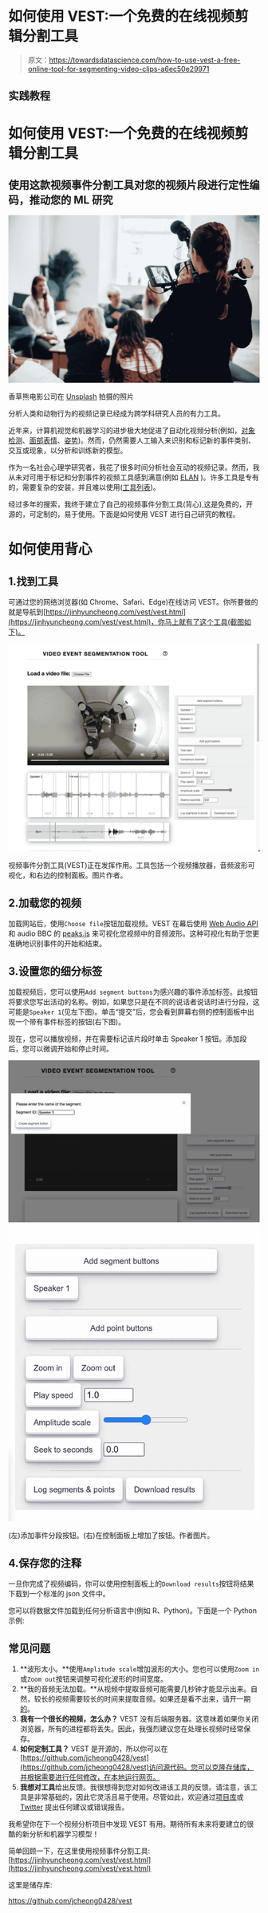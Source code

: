 # 如何使用 VEST:一个免费的在线视频剪辑分割工具

> 原文：<https://towardsdatascience.com/how-to-use-vest-a-free-online-tool-for-segmenting-video-clips-a6ec50e29971>

## 实践教程

# 如何使用 VEST:一个免费的在线视频剪辑分割工具

## 使用这款视频事件分割工具对您的视频片段进行定性编码，推动您的 ML 研究

![](img/ba7eb92503b0491350eb0436e85dc8c8.png)

香草熊电影公司在 [Unsplash](https://unsplash.com?utm_source=medium&utm_medium=referral) 拍摄的照片

分析人类和动物行为的视频记录已经成为跨学科研究人员的有力工具。

近年来，计算机视觉和机器学习的进步极大地促进了自动化视频分析(例如，[对象检测](https://pjreddie.com/darknet/yolo/)、[面部表情](/how-to-extract-facial-expressions-head-pose-and-gaze-from-any-youtube-video-2aa6590c2bb6)、[姿势](https://github.com/MVIG-SJTU/AlphaPose))。然而，仍然需要人工输入来识别和标记新的事件类别、交互或现象，以分析和训练新的模型。

作为一名社会心理学研究者，我花了很多时间分析社会互动的视频记录。然而，我从未对可用于标记和分割事件的视频工具感到满意(例如 [ELAN](https://archive.mpi.nl/tla/elan) )。许多工具是专有的，需要复杂的安装，并且难以使用([工具列表](https://en.wikipedia.org/wiki/Computer-assisted_qualitative_data_analysis_software))。

经过多年的搜索，我终于建立了自己的视频事件分割工具(背心),这是免费的，开源的，可定制的，易于使用。下面是如何使用 VEST 进行自己研究的教程。

# 如何使用背心

## 1.找到工具

可通过您的网络浏览器(如 Chrome、Safari、Edge)在线访问 VEST。你所要做的就是导航到[https://jinhyuncheong.com/vest/vest.html](https://jinhyuncheong.com/vest/vest.html)，你马上就有了这个工具(截图如下)。

![](img/a17b274a28939a437f4ed27966810316.png)

视频事件分割工具(VEST)正在发挥作用。工具包括一个视频播放器，音频波形可视化，和右边的控制面板。图片作者。

## 2.加载您的视频

加载网站后，使用`Choose file`按钮加载视频。VEST 在幕后使用 [Web Audio API](https://www.w3.org/TR/webaudio/) 和 audio BBC 的 [peaks.js](https://github.com/bbc/peaks.js) 来可视化您视频中的音频波形。这种可视化有助于您更准确地识别事件的开始和结束。

## 3.设置您的细分标签

加载视频后，您可以使用`Add segment buttons`为感兴趣的事件添加标签。此按钮将要求您写出活动的名称。例如，如果您只是在不同的说话者说话时进行分段，这可能是`Speaker 1`(见左下图)。单击“提交”后，您会看到屏幕右侧的控制面板中出现一个带有事件标签的按钮(右下图)。

现在，您可以播放视频，并在需要标记该片段时单击 Speaker 1 按钮。添加段后，您可以微调开始和停止时间。

![](img/d334c3ea9cbc4bef1c4e687ca02f813c.png)![](img/26f176b914af20890b7886b9810aef3f.png)

(左)添加事件分段按钮。(右)在控制面板上增加了按钮。作者图片。

## 4.保存您的注释

一旦你完成了视频编码，你可以使用控制面板上的`Download results`按钮将结果下载到一个标准的 json 文件中。

您可以将数据文件加载到任何分析语言中(例如 R、Python)。下面是一个 Python 示例:

## 常见问题

1.  **波形太小。**使用`Amplitude scale`增加波形的大小。您也可以使用`Zoom in`或`Zoom out`按钮来调整可视化波形的时间宽度。
2.  **我的音频无法加载。**从视频中提取音频可能需要几秒钟才能显示出来。自然，较长的视频需要较长的时间来提取音频。如果还是看不出来，请开一期[的](https://github.com/jcheong0428/vest/issues)。
3.  **我有一个很长的视频，怎么办？** VEST 没有后端服务器。这意味着如果你关闭浏览器，所有的进程都将丢失。因此，我强烈建议您在处理长视频时经常保存。
4.  **如何定制工具？** VEST 是开源的，所以你可以在[https://github.com/jcheong0428/vest](https://github.com/jcheong0428/vest)访问源代码。您可以克隆存储库，并根据需要进行任何修改，在本地运行网页。
5.  **我想对工具**给出反馈。我很想得到您对如何改进该工具的反馈。请注意，该工具是非常基础的，因此它灵活且易于使用。尽管如此，欢迎通过[项目库](https://github.com/jcheong0428/vest/issues)或 [Twitter](https://twitter.com/intent/tweet?screen_name=jcheong0428) 提出任何建议或错误报告。

我希望你在下一个视频分析项目中发现 VEST 有用。期待所有未来将要建立的很酷的新分析和机器学习模型！

简单回顾一下，在这里使用视频事件分割工具:[https://jinhyuncheong.com/vest/vest.html](https://jinhyuncheong.com/vest/vest.html)

这里是储存库:

<https://github.com/jcheong0428/vest> 